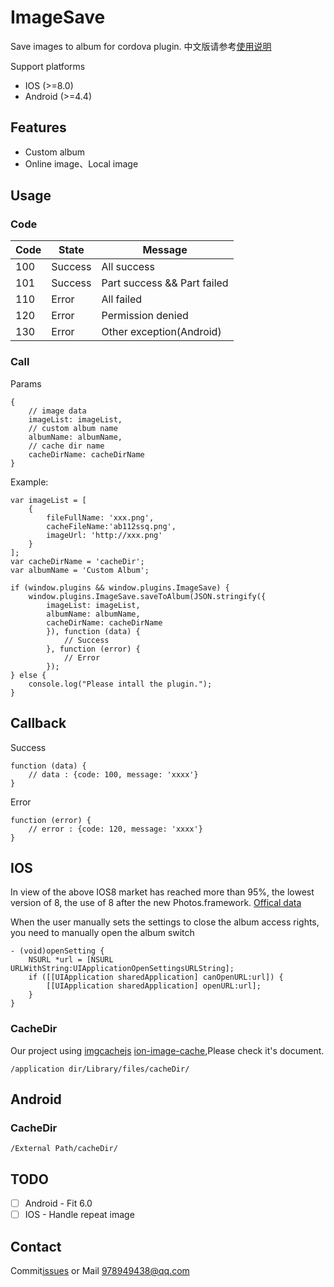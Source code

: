 # ImageSave

Save images to album for cordova plugin.
中文版请参考[使用说明](https://github.com/SandLZ/ImageSave/blob/master/README_CN.md)

Support platforms

- IOS (>=8.0)
- Android (>=4.4)

## Features

- Custom album
- Online image、Local image

## Usage

### Code

| Code | State | Message |
| --- | --- | --- |
| 100 | Success | All success |
| 101 | Success | Part success && Part failed |
| 110 | Error | All failed |
| 120 | Error | Permission denied |
| 130 | Error | Other exception(Android) |


### Call

Params

```
{
    // image data
    imageList: imageList,
    // custom album name
    albumName: albumName,
    // cache dir name
    cacheDirName: cacheDirName
}
```

Example:

```
var imageList = [
    {
        fileFullName: 'xxx.png',
        cacheFileName:'ab112ssq.png',
        imageUrl: 'http://xxx.png'
    }
];
var cacheDirName = 'cacheDir';
var albumName = 'Custom Album';

```


```
if (window.plugins && window.plugins.ImageSave) {
    window.plugins.ImageSave.saveToAlbum(JSON.stringify({
        imageList: imageList,
        albumName: albumName,
        cacheDirName: cacheDirName
        }), function (data) {
            // Success
        }, function (error) {
            // Error
        });
} else {
    console.log("Please intall the plugin.");
}
```

## Callback


Success

```
function (data) {
    // data : {code: 100, message: 'xxxx'}
}
```


Error

```
function (error) {
    // error : {code: 120, message: 'xxxx'}
}
```

## IOS

In view of the above IOS8 market has reached more than 95%, the lowest version of 8, the use of 8 after the new Photos.framework.
[Offical data](https://developer.apple.com/support/app-store/)

When the user manually sets the settings to close the album access rights, you need to manually open the album switch

```
- (void)openSetting {
    NSURL *url = [NSURL URLWithString:UIApplicationOpenSettingsURLString];
    if ([[UIApplication sharedApplication] canOpenURL:url]) {
        [[UIApplication sharedApplication] openURL:url];
    }
}
```

### CacheDir

Our project using [imgcachejs](https://github.com/chrisben/imgcache.js) [ion-image-cache](https://github.com/vitaliy-bobrov/ionic-img-cache),Please check it's document.

```
/application dir/Library/files/cacheDir/
```


## Android

### CacheDir

```
/External Path/cacheDir/
```

## TODO

* [ ] Android - Fit 6.0
* [ ] IOS - Handle repeat image

## Contact

Commit[issues](https://github.com/SandLZ/ImageSave/issues) or Mail 978949438@qq.com





